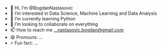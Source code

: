- 👋 Hi, I’m @BogdanNastasovic
- 👀 I’m interested in Data Science, Machine Learning and Data Analysis 
- 🌱 I’m currently learning Python
- 💞️ I’m looking to collaborate on everything
- 📫 How to reach me ...nastasovic.bogdan@gmail.com
- 😄 Pronouns: ...
- ⚡ Fun fact: ...

<!---
BogdanNastasovic/BogdanNastasovic is a ✨ special ✨ repository because its `README.md` (this file) appears on your GitHub profile.
You can click the Preview link to take a look at your changes.
--->
